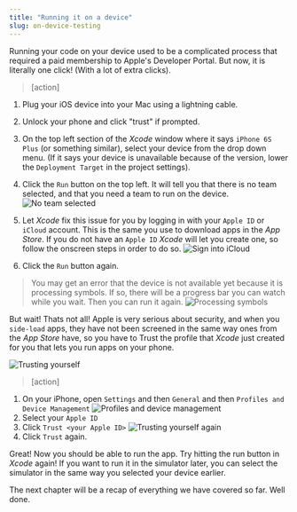 ```yaml
---
title: "Running it on a device"
slug: on-device-testing
---
```


Running your code on your device used to be a complicated process that required a paid membership to Apple's Developer Portal. But now, it is literally one click! (With a lot of extra clicks).

>[action]
>
1. Plug your iOS device into your Mac using a lightning cable.

1. Unlock your phone and click "trust" if prompted.

1. On the top left section of the _Xcode_ window where it says `iPhone 6S Plus` (or something similar), select your device from the drop down menu. (If it says your device is unavailable because of the version, lower the `Deployment Target` in the project settings).

1. Click the `Run` button on the top left. It will tell you that there is no team selected, and that you need a team to run on the device. ![No team selected](./fix_by_adding_apple_id.png)

1. Let _Xcode_ fix this issue for you by logging in with your `Apple ID` or `iCloud` account. This is the same you use to download apps in the _App Store_. If you do not have an `Apple ID` _Xcode_ will let you create one, so follow the onscreen steps in order to do so. ![Sign into iCloud](./sign_into_icloud.png)

1. Click the `Run` button again.
>You may get an error that the device is not available yet because it is processing symbols. If so, there will be a progress bar you can watch while you wait. Then you can run it again. ![Processing symbols](./processing_symbols.png)

But wait! Thats not all! Apple is very serious about security, and when you `side-load` apps, they have not been screened in the same way ones from the _App Store_ have, so you have to Trust the profile that _Xcode_ just created for you that lets you run apps on your phone.

![Trusting yourself](./untrusted_developer.jpg)

>[action]
>
1. On your iPhone, open `Settings` and then `General` and then `Profiles and Device Management` ![Profiles and device management](./settings_general_profiles.jpg)
1. Select your `Apple ID`
1. Click `Trust <your Apple ID>` ![Trusting yourself again](./trusting_yourself.jpg)
1. Click `Trust` again.

Great! Now you should be able to run the app. Try hitting the run button in _Xcode_ again! If you want to run it in the simulator later, you can select the simulator in the same way you selected your device earlier.

The next chapter will be a recap of everything we have covered so far. Well done.
